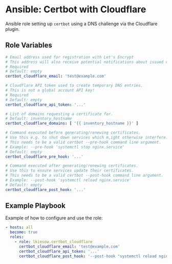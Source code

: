 Ansible: Certbot with Cloudflare
================================

Ansible role setting up `certbot` using a DNS challenge via the Cloudflare plugin.

Role Variables
--------------

```yaml
# Email address used for registration with Let's Encrypt
# This address will also receive potential notifications about issued certificates.
# Required
# Default: empty
certbot_cloudflare_email: 'test@example.com'

# Cloudflare API token used to create temporary DNS entries.
# This is not a global account API key!
# Required
# Default: empty
certbot_cloudflare_api_token: '...'

# List of domains requesting a certificate for.
# Default: inventory_hostname
certbot_cloudflare_domains: [ '{{ inventory_hostname }}' ]

# Command executed before generating/renewing certificates.
# Use this e.g. to shut down services which m,ight otherwise interfere.
# This needs to be a valid certbot --pre-hook command line argument.
# Example: --pre-hook 'systemctl stop nginx.service'
# Default: empty
certbot_cloudflare_pre_hook: '...'

# Command executed after generating/renewing certificates.
# Use this to ensure services update their certificates.
# This needs to be a valid certbot --post-hook command line argument.
# Example: --post-hook 'systemctl reload nginx.service'
# Default: empty
certbot_cloudflare_post_hook: '...'
```

Example Playbook
----------------

Example of how to configure and use the role:

```yaml
- hosts: all
  become: true
  roles:
    - role: lkiesow.certbot_cloudflare
      certbot_cloudflare_email: 'test@example.com'
      certbot_cloudflare_api_token: '...'
      certbot_cloudflare_post_hook: '--post-hook "systemctl reload nginx"'
```
